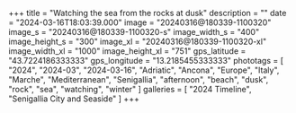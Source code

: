 +++
title = "Watching the sea from the rocks at dusk"
description = ""
date = "2024-03-16T18:03:39.000"
image = "20240316@180339-1100320"
image_s = "20240316@180339-1100320-s"
image_width_s = "400"
image_height_s = "300"
image_xl = "20240316@180339-1100320-xl"
image_width_xl = "1000"
image_height_xl = "751"
gps_latitude = "43.7224186333333"
gps_longitude = "13.2185455333333"
phototags = [ "2024", "2024-03", "2024-03-16", "Adriatic", "Ancona", "Europe", "Italy", "Marche", "Mediterranean", "Senigallia", "afternoon", "beach", "dusk", "rock", "sea", "watching", "winter" ]
galleries = [ "2024 Timeline", "Senigallia City and Seaside" ]
+++
